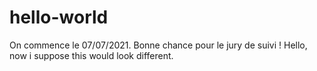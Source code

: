 # hello-world
On commence le 07/07/2021. Bonne chance pour le jury de suivi !
Hello, now i suppose this would look different.
